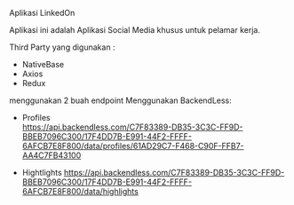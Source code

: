 Aplikasi LinkedOn

Aplikasi ini adalah Aplikasi Social Media khusus untuk pelamar kerja.

Third Party yang digunakan : 
- NativeBase 
- Axios
- Redux

menggunakan 2 buah endpoint Menggunakan BackendLess: 
- Profiles  
https://api.backendless.com/C7F83389-DB35-3C3C-FF9D-BBEB7096C300/17F4DD7B-E991-44F2-FFFF-6AFCB7E8F800/data/profiles/61AD29C7-F468-C90F-FFB7-AA4C7FB43100

- Hightlights 
https://api.backendless.com/C7F83389-DB35-3C3C-FF9D-BBEB7096C300/17F4DD7B-E991-44F2-FFFF-6AFCB7E8F800/data/highlights


